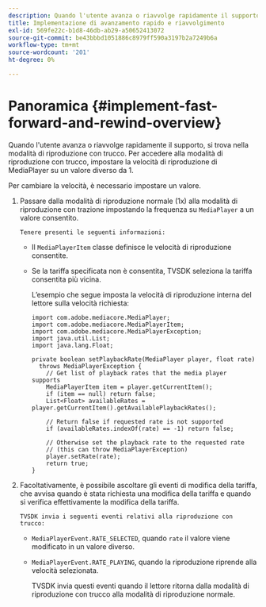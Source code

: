 ```yaml
---
description: Quando l'utente avanza o riavvolge rapidamente il supporto, si trova nella modalità di riproduzione con trucco. Per accedere alla modalità di riproduzione con trucco, impostare la velocità di riproduzione di MediaPlayer su un valore diverso da 1.
title: Implementazione di avanzamento rapido e riavvolgimento
exl-id: 569fe22c-b1d8-46db-ab29-a50652413072
source-git-commit: be43bbbd1051886c8979ff590a3197b2a7249b6a
workflow-type: tm+mt
source-wordcount: '201'
ht-degree: 0%

---
```


# Panoramica {#implement-fast-forward-and-rewind-overview}

Quando l&#39;utente avanza o riavvolge rapidamente il supporto, si trova nella modalità di riproduzione con trucco. Per accedere alla modalità di riproduzione con trucco, impostare la velocità di riproduzione di MediaPlayer su un valore diverso da 1.

Per cambiare la velocità, è necessario impostare un valore.

1. Passare dalla modalità di riproduzione normale (1x) alla modalità di riproduzione con trazione impostando la frequenza su `MediaPlayer` a un valore consentito.

       Tenere presenti le seguenti informazioni:
   
   * Il `MediaPlayerItem` classe definisce le velocità di riproduzione consentite.
   * Se la tariffa specificata non è consentita, TVSDK seleziona la tariffa consentita più vicina.

      L’esempio che segue imposta la velocità di riproduzione interna del lettore sulla velocità richiesta:

      ```
      import com.adobe.mediacore.MediaPlayer; 
      import com.adobe.mediacore.MediaPlayerItem; 
      import com.adobe.mediacore.MediaPlayerException; 
      import java.util.List; 
      import java.lang.Float; 
      
      private boolean setPlaybackRate(MediaPlayer player, float rate)  
        throws MediaPlayerException { 
          // Get list of playback rates that the media player supports 
          MediaPlayerItem item = player.getCurrentItem(); 
          if (item == null) return false; 
          List<Float> availableRates = player.getCurrentItem().getAvailablePlaybackRates(); 
      
          // Return false if requested rate is not supported 
          if (availableRates.indexOf(rate) == -1) return false; 
      
          // Otherwise set the playback rate to the requested rate  
          // (this can throw MediaPlayerException) 
          player.setRate(rate); 
          return true; 
      }
      ```

1. Facoltativamente, è possibile ascoltare gli eventi di modifica della tariffa, che avvisa quando è stata richiesta una modifica della tariffa e quando si verifica effettivamente la modifica della tariffa.

       TVSDK invia i seguenti eventi relativi alla riproduzione con trucco:
   
   * `MediaPlayerEvent.RATE_SELECTED`, quando `rate` il valore viene modificato in un valore diverso.

   * `MediaPlayerEvent.RATE_PLAYING`, quando la riproduzione riprende alla velocità selezionata.

      TVSDK invia questi eventi quando il lettore ritorna dalla modalità di riproduzione con trucco alla modalità di riproduzione normale.

